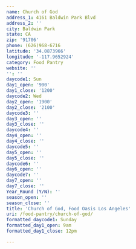 ```yaml
---
name: Church of God
address_1: 4161 Baldwin Park Blvd
address_2: ''
city: Baldwin Park
state: CA
zip: '91706'
phone: (626)968-6716
latitude: '34.0873966'
longitude: '-117.9652924'
category: Food Pantry
website: ''
'': ''
daycode1: Sun
day1_open: '900'
day1_close: '1200'
daycode2: Wed
day2_open: '1900'
day2_close: '2100'
daycode3: ''
day3_open: ''
day3_close: ''
daycode4: ''
day4_open: ''
day4_close: ''
daycode5: ''
day5_open: ''
day5_close: ''
daycode6: ''
day6_open: ''
daycode7: ''
day7_open: ''
day7_close: ''
Year_Round (Y/N): ''
season_open: ''
season_close: ''
title: 'Church of God, Food Oasis Los Angeles'
uri: /food-pantry/church-of-god/
formatted_daycode1: Sunday
formatted_day1_open: 9am
formatted_day1_close: 12pm

---
```

